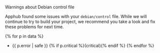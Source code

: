 Warnings about Debian control file

Apphub found some issues with your `debian/control` file. While we will continue
to try to build your project, we recommend you take a look and fix these
problems for next time.

{% for p in data %}
- {{ p.error | safe }} {% if p.critical %}(critical){% endif %}
{% endfor %}
